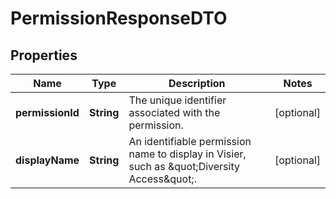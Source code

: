 

# PermissionResponseDTO


## Properties

| Name | Type | Description | Notes |
|------------ | ------------- | ------------- | -------------|
|**permissionId** | **String** | The unique identifier associated with the permission. |  [optional] |
|**displayName** | **String** | An identifiable permission name to display in Visier, such as \&quot;Diversity Access\&quot;. |  [optional] |



